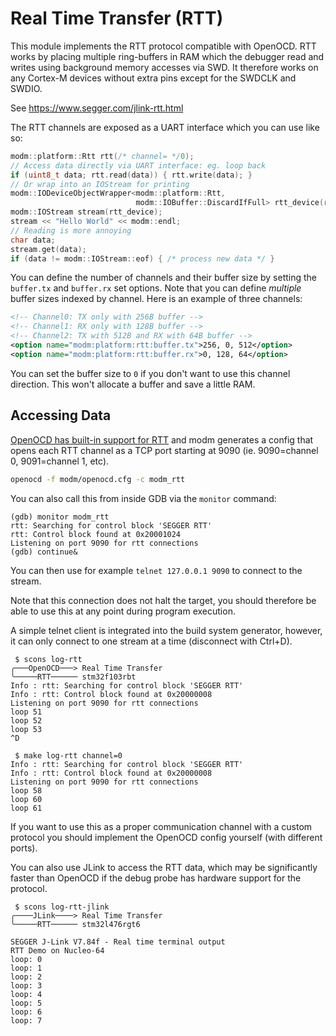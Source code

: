 # Real Time Transfer (RTT)

This module implements the RTT protocol compatible with OpenOCD. RTT works by
placing multiple ring-buffers in RAM which the debugger read and writes using
background memory accesses via SWD. It therefore works on any Cortex-M devices
without extra pins except for the SWDCLK and SWDIO.

See https://www.segger.com/jlink-rtt.html

The RTT channels are exposed as a UART interface which you can use like so:

```cpp
modm::platform::Rtt rtt(/* channel= */0);
// Access data directly via UART interface: eg. loop back
if (uint8_t data; rtt.read(data)) { rtt.write(data); }
// Or wrap into an IOStream for printing
modm::IODeviceObjectWrapper<modm::platform::Rtt,
                            modm::IOBuffer::DiscardIfFull> rtt_device(rtt);
modm::IOStream stream(rtt_device);
stream << "Hello World" << modm::endl;
// Reading is more annoying
char data;
stream.get(data);
if (data != modm::IOStream::eof) { /* process new data */ }
```

You can define the number of channels and their buffer size by setting the
`buffer.tx` and `buffer.rx` set options. Note that you can define *multiple*
buffer sizes indexed by channel. Here is an example of three channels:

```xml
<!-- Channel0: TX only with 256B buffer -->
<!-- Channel1: RX only with 128B buffer -->
<!-- Channel2: TX with 512B and RX with 64B buffer -->
<option name="modm:platform:rtt:buffer.tx">256, 0, 512</option>
<option name="modm:platform:rtt:buffer.rx">0, 128, 64</option>
```

You can set the buffer size to `0` if you don't want to use this channel
direction. This won't allocate a buffer and save a little RAM.


## Accessing Data

[OpenOCD has built-in support for RTT][rtt] and modm generates a config that
opens each RTT channel as a TCP port starting at 9090 (ie. 9090=channel 0,
9091=channel 1, etc).

```sh
openocd -f modm/openocd.cfg -c modm_rtt
```

You can also call this from inside GDB via the `monitor` command:

```
(gdb) monitor modm_rtt
rtt: Searching for control block 'SEGGER RTT'
rtt: Control block found at 0x20001024
Listening on port 9090 for rtt connections
(gdb) continue&
```

You can then use for example `telnet 127.0.0.1 9090` to connect to the stream.

Note that this connection does not halt the target, you should therefore be able
to use this at any point during program execution.

A simple telnet client is integrated into the build system generator, however,
it can only connect to one stream at a time (disconnect with Ctrl+D).

```
 $ scons log-rtt
╭───OpenOCD───> Real Time Transfer
╰─────RTT────── stm32f103rbt
Info : rtt: Searching for control block 'SEGGER RTT'
Info : rtt: Control block found at 0x20000008
Listening on port 9090 for rtt connections
loop 51
loop 52
loop 53
^D

 $ make log-rtt channel=0
Info : rtt: Searching for control block 'SEGGER RTT'
Info : rtt: Control block found at 0x20000008
Listening on port 9090 for rtt connections
loop 58
loop 60
loop 61
```

If you want to use this as a proper communication channel with a custom protocol
you should implement the OpenOCD config yourself (with different ports).

You can also use JLink to access the RTT data, which may be significantly faster
than OpenOCD if the debug probe has hardware support for the protocol.

```
 $ scons log-rtt-jlink
╭────JLink────> Real Time Transfer
╰─────RTT────── stm32l476rgt6

SEGGER J-Link V7.84f - Real time terminal output
RTT Demo on Nucleo-64
loop: 0
loop: 1
loop: 2
loop: 3
loop: 4
loop: 5
loop: 6
loop: 7
```


[rtt]: http://openocd.org/doc/html/General-Commands.html#Real-Time-Transfer-_0028RTT_0029
